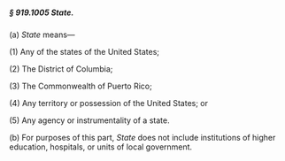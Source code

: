 ##### § 919.1005 State. #####

(a) *State* means—

(1) Any of the states of the United States;

(2) The District of Columbia;

(3) The Commonwealth of Puerto Rico;

(4) Any territory or possession of the United States; or

(5) Any agency or instrumentality of a state.

(b) For purposes of this part, *State* does not include institutions of higher education, hospitals, or units of local government.